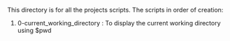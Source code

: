 This directory is for all the projects scripts.
The scripts in order of creation:
1. 0-current_working_directory : To display the current working directory using $pwd
